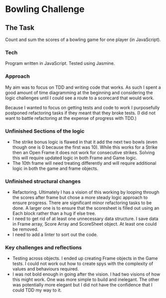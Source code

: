 
Bowling Challenge
=================

## The Task

Count and sum the scores of a bowling game for one player (in JavaScript).

### Tech

Program written in JavaScript.
Tested using Jasmine.

### Approach

My aim was to focus on TDD and writing code that works. As such I spent a good amount of time diagramming at the beginning and considering the logic challenges until I could see a route to a scorecard that would work.

Because I wanted to focus on getting tests and code to work I purposefully postponed refactoring tasks if they meant that they broke tests. (I did not want to battle refactoring at the expense of progress with TDD.)

### Unfinished Sections of the logic

* The strike bonus logic is flawed in that it add the next two bowls (even though one is 0 because the first was 10). While this works for a Strike then an Open Frame it does not work for consecutive strikes. Solving this will require updated logic in both Frame and Game logic.
* The 10th frame will need treating differently and will require additional logic in both the game and frame objects.


### Unfinished structural changes

* Refactoring. Ultimately I has a vision of this working by looping through the scores after frame but chose a more steady logic approach to ensure progress. There are significant minor refactoring tasks to be done. A larger one is to ensure that the scoresheet is filled out using an Each block rather than a hug if else tree.
* I need to get rid of at least one unnecessary data structure. I save data in Frame array, Score Array and ScoreSheet object. At least one could be removed.
* I need to add a linter to sort out the code.

### Key challenges and reflections

* Testing across objects. I ended up creating Frame objects in the Game tests. I could not work out how to create spys with the complexity of values and behaviours required.
* I was not bold enough in going after the vision. I had two visions of how this might work. One was more simple to build and inelegant. The other was potentially more elegant but I did not have the confidence that I could TDD my way to it.
